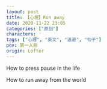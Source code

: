 ```yaml
---
layout: post
title: 【心理】Run away
date: 2020-11-22 23:05
categories: ["原创"]
characters: 
tags: ["心理", "英文", "逃避", "句子"]
pov: 第一人称
origin: Lofter
---
```


How to press pause in the life

How to run away from the world
